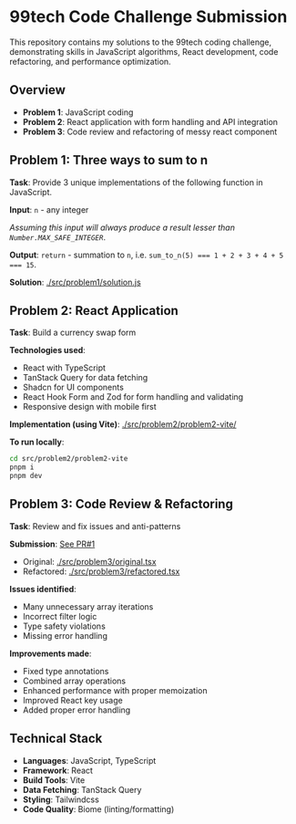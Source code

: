 # 99tech Code Challenge Submission

This repository contains my solutions to the 99tech coding challenge, demonstrating skills in JavaScript algorithms, React development, code refactoring, and performance optimization.

## Overview

- **Problem 1**: JavaScript coding
- **Problem 2**: React application with form handling and API integration
- **Problem 3**: Code review and refactoring of messy react component

## Problem 1: Three ways to sum to n

**Task**: Provide 3 unique implementations of the following function in JavaScript.

**Input**: `n` - any integer

*Assuming this input will always produce a result lesser than `Number.MAX_SAFE_INTEGER`*.

**Output**: `return` - summation to `n`, i.e. `sum_to_n(5) === 1 + 2 + 3 + 4 + 5 === 15`.

**Solution**: [./src/problem1/solution.js](./src/problem1/solution.js)

## Problem 2: React Application

**Task**: Build a currency swap form

**Technologies used**:

- React with TypeScript
- TanStack Query for data fetching
- Shadcn for UI components
- React Hook Form and Zod for form handling and validating
- Responsive design with mobile first

**Implementation (using Vite)**: [./src/problem2/problem2-vite/](./src/problem2/problem2-vite/)

**To run locally**:
```bash
cd src/problem2/problem2-vite
pnpm i
pnpm dev
```

## Problem 3: Code Review & Refactoring

**Task**: Review and fix issues and anti-patterns

**Submission**: [See PR#1](https://github.com/ndhungw/99tech-code-challenge/pull/1)

- Original: [./src/problem3/original.tsx](./src/problem3/original.tsx)  
- Refactored: [./src/problem3/refactored.tsx](./src/problem3/refactored.tsx)

**Issues identified**:

- Many unnecessary array iterations
- Incorrect filter logic
- Type safety violations
- Missing error handling

**Improvements made**:

- Fixed type annotations
- Combined array operations
- Enhanced performance with proper memoization
- Improved React key usage
- Added proper error handling

## Technical Stack

- **Languages**: JavaScript, TypeScript
- **Framework**: React
- **Build Tools**: Vite
- **Data Fetching**: TanStack Query
- **Styling**: Tailwindcss
- **Code Quality**: Biome (linting/formatting)
